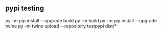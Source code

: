 ## pypi testing
py -m pip install --upgrade build
py -m build
py -m pip install --upgrade twine
py -m twine upload --repository testpypi dist/*